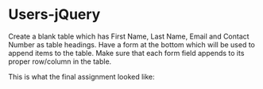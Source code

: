 # Users-jQuery

Create a blank table which has First Name, Last Name, Email and Contact Number
as table headings. Have a form at the bottom which will be used to append items
to the table. Make sure that each form field appends to its proper row/column
in the table.

This is what the final assignment looked like:
